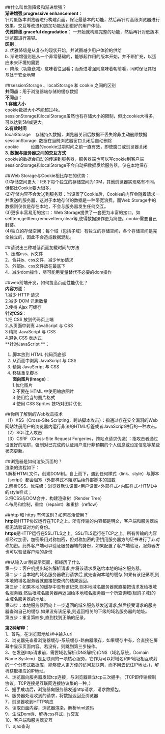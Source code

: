 ##什么叫优雅降级和渐进增强？     
**渐进增强 progressive enhancement**：     
针对低版本浏览器进行构建页面，保证最基本的功能，然后再针对高级浏览器进行效果、交互等改进和追加功能达到更好的用户体验。     
**优雅降级 graceful degradation**： 
一开始就构建完整的功能，然后再针对低版本浏览器进行兼容。    
**区别**：    
a. 优雅降级是从复杂的现状开始，并试图减少用户体验的供给    
b. 渐进增强则是从一个非常基础的，能够起作用的版本开始，并不断扩充，以适应未来环境的需要   
c. 降级（功能衰减）意味着往回看；而渐进增强则意味着朝前看，同时保证其根基处于安全地带  

##sessionStorage 、localStorage 和 cookie 之间的区别      
**共同点**：用于浏览器端存储的缓存数据       
**不同点**：      
**1.存储大小**    
cookie数据大小不能超过4k。   
sessionStorage和localStorage虽然也有存储大小的限制，但比cookie大得多，可以达到5M或更大。    
**2.有效时间**    
localStorage    存储持久数据，浏览器关闭后数据不丢失除非主动删除数据    
sessionStorage  数据在当前浏览器窗口关闭后自动删除    
cookie          设置的cookie过期时间之前一直有效，即使窗口或浏览器关闭     
**3. 数据与服务器之间的交互方式**    
cookie的数据会自动的传递到服务器，服务器端也可以写cookie到客户端    
sessionStorage和localStorage不会自动把数据发给服务器，仅在本地保存     

##Web Storage与Cookie相比存在的优势：   
(1)存储空间更大：IE8下每个独立的存储空间为10M，其他浏览器实现略有不同，但都比Cookie要大很多。    
(2)存储内容不会发送到服务器：当设置了Cookie后，Cookie的内容会随着请求一并发送的服务器，这对于本地存储的数据是一种带宽浪费。而Web Storage中的数据则仅仅是存在本地，不会与服务器发生任何交互。    
(3)更多丰富易用的接口：Web Storage提供了一套更为丰富的接口，如setItem,getItem,removeItem,clear等,使得数据操作更为简便。cookie需要自己封装。   
(4)独立的存储空间：每个域（包括子域）有独立的存储空间，各个存储空间是完全独立的，因此不会造成数据混乱。

##请说出三种减低页面加载时间的方法   
1、压缩css、js文件  
2、合并js、css文件，减少http请求  
3、外部js、css文件放在最底下  
4、减少dom操作，尽可能用变量替代不必要的dom操作  

##web前端开发，如何提高页面性能优化？  
**内容方面**：  
1.减少 HTTP 请求         
2.减少 DOM 元素数量      
3.使得 Ajax 可缓存      
**针对CSS**：   
1.把 CSS 放到代码页上端      
2.从页面中剥离 JavaScript 与 CSS      
3.精简 JavaScript 与 CSS        
4.避免 CSS 表达式        
**针对JavaScript **：  
1. 脚本放到 HTML 代码页底部      
2. 从页面中剥离 JavaScript 与 CSS       
3. 精简 JavaScript 与 CSS        
4. 移除重复脚本       
**面向图片(Image)**：    
1.优化图片   
2 不要在 HTML 中使用缩放图片   
3 使用恰当的图片格式    
4 使用 CSS Sprites 技巧对图片优化    

##你所了解到的Web攻击技术      
（1）XSS（Cross-Site Scripting，跨站脚本攻击）：指通过存在安全漏洞的Web网站注册用户的浏览器内运行非法的HTML标签或者JavaScript进行的一种攻击。     
（2）SQL注入攻击    
（3）CSRF（Cross-Site Request Forgeries，跨站点请求伪造）：指攻击者通过设置好的陷阱，强制对已完成的认证用户进行非预期的个人信息或设定信息等某些状态更新。    

##浏览器是如何渲染页面的？     
渲染的流程如下：    
1.解析HTML文件，创建DOM树。自上而下，遇到任何样式（link、style）与脚本（script）都会阻塞（外部样式不阻塞后续外部脚本的加载        
2.解析CSS。优先级：浏览器默认设置<用户设置<外部样式<内联样式<HTML中的style样式；   
3.将CSS与DOM合并，构建渲染树（Render Tree）     
4.布局和绘制，重绘（repaint）和重排（reflow）  

##http 和 https 有何区别？如何灵活使用？  
**http**是HTTP协议运行在TCP之上。所有传输的内容都是明文，客户端和服务器端都无法验证对方的身份。   
**https**是HTTP运行在SSL/TLS之上，SSL/TLS运行在TCP之上。所有传输的内容都经过加密，加密采用对称加密，但对称加密的密钥用服务器方的证书进行了非对称加密。此外客户端可以验证服务器端的身份，如果配置了客户端验证，服务器方也可以验证客户端的身份   

##从输入url到显示页面，都经历了什么      
第一步：客户机提出域名解析请求,并将该请求发送给本地的域名服务器。           
第二步：当本地的域名服务器收到请求后,就先查询本地的缓存,如果有该纪录项,则本地的域名服务器就直接把查询的结果返回。             
第三步：如果本地的缓存中没有该纪录,则本地域名服务器就直接把请求发给根域名服务器,然后根域名服务器再返回给本地域名服务器一个所查询域(根的子域)的主域名服务器的地址。          
第四步：本地服务器再向上一步返回的域名服务器发送请求,然后接受请求的服务器查询自己的缓存,如果没有该纪录,则返回相关的下级的域名服务器的地址。         
第五步：重复第四步,直到找到正确的纪录。             

**第2种解释：**                            
1、首先，在浏览器地址栏中输入url        
2、浏览器先查看浏览器缓存-系统缓存-路由器缓存，如果缓存中有，会直接在屏幕中显示页面内容。若没有，则跳到第三步操作。        
3、在发送http请求前，需要域名解析(DNS解析)(DNS（域名系统，Domain Name System）是互联网的一项核心服务，它作为可以将域名和IP地址相互映射的一个分布式数据库，能够使人更方便的访问互联网，而不用去记住IP地址。)，解析获取相应的IP地址。        
4、浏览器向服务器发起tcp连接，与浏览器建立tcp三次握手。（TCP即传输控制协议。TCP连接是互联网连接协议集的一种。）        
5、握手成功后，浏览器向服务器发送http请求，请求数据包。        
6、服务器处理收到的请求，将数据返回至浏览器        
7、浏览器收到HTTP响应        
8、读取页面内容，浏览器渲染，解析html源码        
9、生成Dom树、解析css样式、js交互        
10、客户端和服务器交互        
11、ajax查询        

  
